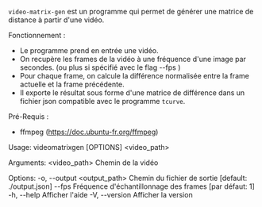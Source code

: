 `video-matrix-gen` est un programme qui permet de générer une matrice de distance à partir d'une vidéo.

Fonctionnement :

- Le programme prend en entrée une vidéo.
- On recupère les frames de la vidéo à une fréquence d'une image par secondes. (ou plus si spécifié avec le flag --fps <fps>)
- Pour chaque frame, on calcule la différence normalisée entre la frame actuelle et la frame précédente.
- Il exporte le résultat sous forme d'une matrice de différence dans un fichier json compatible avec le programme `tcurve`.

Pré-Requis :

- ffmpeg (https://doc.ubuntu-fr.org/ffmpeg)

Usage: videomatrixgen [OPTIONS] <video_path>

Arguments:
<video_path> Chemin de la vidéo

Options:
-o, --output <output_path>  Chemin du fichier de sortie [default: ./output.json]
    --fps <fps>             Fréquence d'échantillonnage des frames [par défaut: 1]
-h, --help                  Afficher l'aide
-V, --version               Afficher la version